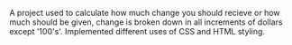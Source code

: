 A project used to calculate how much change you should recieve or how much should be given, change is broken down in all increments of dollars except '100's'. Implemented different uses of CSS and HTML styling. 